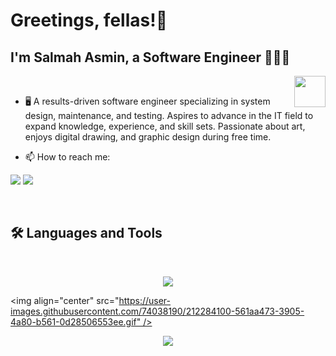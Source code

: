<h1>Greetings, fellas!👋</h1>
<h2>I'm Salmah Asmin, a Software Engineer 👩🏻‍💻</h2>

<img align="right" src="https://user-images.githubusercontent.com/74038190/216649421-9e9387cc-b2d3-4375-97e2-f4c43373d3ae.gif" width = 50px/>

<br>

- 🖥️ A results-driven software engineer specializing in system design, maintenance, and testing. Aspires to advance in the IT field to expand knowledge, experience, and skill sets. Passionate about art, enjoys digital drawing, and graphic design during free time.

- 📫 How to reach me:

<p align="left">
<a href="mailto:salmahtheswe@gmail.com" title="Gmail"><img src="https://img.shields.io/badge/gmail-%23F05033.svg?style=for-the-badge&logo=gmail&logoColor=white"/></a> </a>
    <a href="https://www.linkedin.com/in/salmah-asmin/" title="LinkedIn"><img src="https://img.shields.io/badge/linkedin-%230077B5.svg?style=for-the-badge&logo=linkedin&logoColor=white"/></a>
</p>
<br>

## 🛠 Languages and Tools

<br>

<p align="center">
  <a href="https://skillicons.dev">
    <img src="https://skillicons.dev/icons?i=python,java,cpp,c,py,r,php,html,js,css,mysql,mongodb,laravel,flask" />
  </a>
</p>

<img align="center" src="https://user-images.githubusercontent.com/74038190/212284100-561aa473-3905-4a80-b561-0d28506553ee.gif" />

<p align="center">
  <a href="https://skillicons.dev">
    <img src="https://skillicons.dev/icons?i=vscode,figma,anaconda,postman,flutter,selenium,robloxstudio" />
  </a>
</p>

<br>

<!--
**salmahasmin/salmahasmin** is a ✨ _special_ ✨ repository because its `README.md` (this file) appears on your GitHub profile.

Here are some ideas to get you started:

- 🔭 I’m currently working on ...
- 🌱 I’m currently learning ...
- 👯 I’m looking to collaborate on ...
- 🤔 I’m looking for help with ...
- 💬 Ask me about ...
- 📫 How to reach me: ...
- 😄 Pronouns: ...
- ⚡ Fun fact: ...
-->
